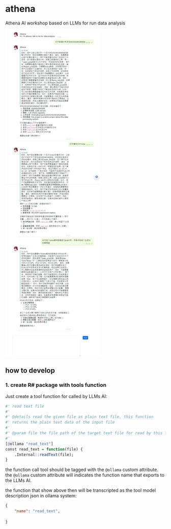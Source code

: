 # athena
Athena AI workshop based on LLMs for run data analysis

![](docs/Screenshot_19-5-2025_232939_localhost.jpeg)

## how to develop

### 1. create R# package with tools function

Just create a tool function for called by LLMs AI:

```r
#' read text file
#' 
#' @details read the given file as plain text file, this function 
#' returns the plain text data of the input file
#' 
#' @param file the file path of the target text file for read by this function
#' 
[@ollama "read_text"]
const read_text = function(file) {
    .Internal::readText(file);
}
```

the function call tool should be tagged with the ``@ollama`` custom attribute. the ``@ollama`` custom attribute will indicates the function name that exports to the LLMs AI.

the function that show above then will be transcripted as the tool model description json in ollama system:

```json
{
    "name": "read_text",
    
}
```